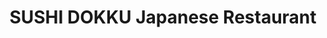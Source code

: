 ---
layout: place
title: SUSHI DOKKU Japanese Restaurant
permalink: /illinois/chicago/sushi-dokku-japanese-restaurant.html
stateAbbr: IL
stateName: Illinois
cityName: Chicago
seo:
  type: restaurant
  links: http://www.sushidokku.com/
place_id: ChIJa1x1zNosDogRWaWIsW63ktg
photos:
  - name: >-
      places/ChIJa1x1zNosDogRWaWIsW63ktg/photos/AeeoHcIXJ8FnfUI8vMZYyxTlDxa008iFQa6eAy6AyD_Jfw9Qwh6D4dg6Ski8D3Klsp6wKa4DVWV0GpBuVh2gFn7BO_9LWoMEo9_PTto5J_Bv3eMmMqJGny1jBYJm43yhuScK5yq_F1tTMEXM_x6YhMd258Tcpxx1LqqtrheAynkNgrUABbzRmeBcXRmtxgsgEN6eXXZ558uhDqL652ILQBfnTvoe4-FNLBbkxop5WXxQKfFRMDHNYsPdZwlmPHBUWvGHcHPIghOET22BTrGKuQ5Ahf8iA5kD_cLEK2Li9vntJNDZUw
    widthPx: 2037
    heightPx: 1356
    authorAttributions:
      - displayName: SUSHI DOKKU Japanese Restaurant
        uri: https://maps.google.com/maps/contrib/108634109775938006191
        photoUri: >-
          https://lh3.googleusercontent.com/a-/ALV-UjXJrQjd8gSSfmH-iD0pXaqd24-3jTcq8ocd39y5hIRvZH42ZFan=s100-p-k-no-mo
    flagContentUri: >-
      https://www.google.com/local/imagery/report/?cb_client=maps_api_places.places_api&image_key=!1e10!2sAF1QipPozXkhzivJS_UBmlw5SQUjvOh8UVFaWSEQxk-i&hl=en-US
    googleMapsUri: >-
      https://www.google.com/maps/place//data=!3m4!1e2!3m2!1sAF1QipPozXkhzivJS_UBmlw5SQUjvOh8UVFaWSEQxk-i!2e10!4m2!3m1!1s0x880e2cdacc755c6b:0xd892b76eb188a559
  - name: >-
      places/ChIJa1x1zNosDogRWaWIsW63ktg/photos/AeeoHcK9ZFbKDMpMvYkEIg5KAYyDHhiYEcrgH5TAW8eKf3SEciYSc5V46YsM9eppuD8t_qG6UE15qzH32MVf9J6--B_bDSSPZUIXaVFIl1MQMVWNvvcgI3pLpB2XZPgQc-XDDg3LdsjKVBWtxnOSlLeEQefjVvR8-9aw2nDwheRLe54d5-JW52xOdrGEkTpo-wkXUPuPmx2q7g219yBvt4A2dhFHMe__6U6gD8q2v3yFY9edgQqnCwkd9gbSf85ffwr8sRlWIm1dNF1N8vzXNGB06eucTT2vvkamvWlifFn47q-oiQ
    widthPx: 3000
    heightPx: 3000
    authorAttributions:
      - displayName: SUSHI DOKKU Japanese Restaurant
        uri: https://maps.google.com/maps/contrib/108634109775938006191
        photoUri: >-
          https://lh3.googleusercontent.com/a-/ALV-UjXJrQjd8gSSfmH-iD0pXaqd24-3jTcq8ocd39y5hIRvZH42ZFan=s100-p-k-no-mo
    flagContentUri: >-
      https://www.google.com/local/imagery/report/?cb_client=maps_api_places.places_api&image_key=!1e10!2sAF1QipP6KPZQ5JsEXmy3cxnKkuRIyXx6nmOC527-0lBn&hl=en-US
    googleMapsUri: >-
      https://www.google.com/maps/place//data=!3m4!1e2!3m2!1sAF1QipP6KPZQ5JsEXmy3cxnKkuRIyXx6nmOC527-0lBn!2e10!4m2!3m1!1s0x880e2cdacc755c6b:0xd892b76eb188a559
  - name: >-
      places/ChIJa1x1zNosDogRWaWIsW63ktg/photos/AeeoHcKBr04xMNoMAxCFJcZqx-3a4PeDdHez3THkxur3zEQ7AM-ZhGKUZF_VFcABMR2ZF86jNWq41PPXBcdUdIhjIapWQjqHQpgbANlqnVCfbfK2si2rO87tnyDtxisbHsAnnRDZY-7s2GA7ljR61f2QMM5egflIezsAROCcDP2xUC6fbv7o66FcXovM4FfchAZK0zAliv9sG98-7PwNwBj5BgjP2_eUdstN0mzFqZjAitxV3Ir2o2HbT-IsmxIYgCajAsQrMdRRiGoxyPtUvX6GCpNHvDW7vUjUgqy3UlNNOZZv_g
    widthPx: 1200
    heightPx: 675
    authorAttributions:
      - displayName: SUSHI DOKKU Japanese Restaurant
        uri: https://maps.google.com/maps/contrib/108634109775938006191
        photoUri: >-
          https://lh3.googleusercontent.com/a-/ALV-UjXJrQjd8gSSfmH-iD0pXaqd24-3jTcq8ocd39y5hIRvZH42ZFan=s100-p-k-no-mo
    flagContentUri: >-
      https://www.google.com/local/imagery/report/?cb_client=maps_api_places.places_api&image_key=!1e10!2sAF1QipN2X2hvuhhNI7zYUy9prGlSPpkWOHeZISF56MhK&hl=en-US
    googleMapsUri: >-
      https://www.google.com/maps/place//data=!3m4!1e2!3m2!1sAF1QipN2X2hvuhhNI7zYUy9prGlSPpkWOHeZISF56MhK!2e10!4m2!3m1!1s0x880e2cdacc755c6b:0xd892b76eb188a559
  - name: >-
      places/ChIJa1x1zNosDogRWaWIsW63ktg/photos/AeeoHcIck2Xnqknjm8uteBzLb1gEGCJ0Pnzlj9F935VgK4LD4VVkZQ2rBhRVNr-MV7h3NnA14P57UVUuwAHYJ-xdpTHOjsoRzdu3U5Pjp4RnxKE5_mbZQ7obG4X0fOu6P_9eyT2CeCgxFbRMf4ElF-G97s1oaPHWt-qzdxYT-jXpYGZThKuCtf2GuhVdgGhHAKa8GAqtmljHtga8TpG31t8w6InMUSOE-mjufCwx35zC4V0XKHKCp59DsxXiYmihMZkIUqd6g9s6hQnf1NrQ6zyu9b1E65F8Ytjnm1xmd9lj3KOwdBanbDLy1hEv_AWy0IkTecS6eI60wsTOJV8tzRmyctwbZZveEXMgn0DbbXQSClouLiuss0H-V6iUSihXvJ6j3F7axKzkzyClXlI0w1oH4xmYk2j8AA625vPwVEEnQGJflzJV
    widthPx: 3024
    heightPx: 4032
    authorAttributions:
      - displayName: Andjela Petrovic
        uri: https://maps.google.com/maps/contrib/117920936256336958046
        photoUri: >-
          https://lh3.googleusercontent.com/a/ACg8ocLI6Y56QEZ7zCLgoGPhCsstfUEXP7zfOi_62DsdChE8JDzZTQ=s100-p-k-no-mo
    flagContentUri: >-
      https://www.google.com/local/imagery/report/?cb_client=maps_api_places.places_api&image_key=!1e10!2sCIHM0ogKEICAgICR-rzE4AE&hl=en-US
    googleMapsUri: >-
      https://www.google.com/maps/place//data=!3m4!1e2!3m2!1sCIHM0ogKEICAgICR-rzE4AE!2e10!4m2!3m1!1s0x880e2cdacc755c6b:0xd892b76eb188a559
  - name: >-
      places/ChIJa1x1zNosDogRWaWIsW63ktg/photos/AeeoHcJm314uIgCPv087CKGUZonqccb8vg4FzGfrPQahaoo9T0UaYyiCxrb5qTSn7iUanvkYDfF6I-W_rnsQLyw1C5uPKV7N66bf0E_9B3W4Nb8S-dkuxuQNE5VQ42fAoAoPlplIexphHY-IgHc6Orh903Jy7mNJ3eRFsUCXV1IJEEw_2P4AMzyCKIupYnilYlYzj2khDrAdxhfQK9a50AgH1Q1PcVmOc84Vv0FruDYbDU1aVA5BBFPpTjlPxOBOJ71Dz8OZo5t1Lr12LtL2S6rUL8MjPy-1n_IfnClnXvcWzMBKfxKioS89b0dmERpB1TSiJhUIhcX2b_cqe3-2b8zvz2I8beta1pj4o3db-I4JM8TbE0Vptohdd2KAEu4g_-XVSs127GOIYN9_g_5MA-DnLdpUP-egjx-7IHM6F_UmOKGiaA
    widthPx: 3600
    heightPx: 4800
    authorAttributions:
      - displayName: Steven McHugh
        uri: https://maps.google.com/maps/contrib/112576668722821134615
        photoUri: >-
          https://lh3.googleusercontent.com/a-/ALV-UjWg2G4sBFETuYxzB7Amy1IhqzAIvylEYXIXTcxUywv38x41QFwB=s100-p-k-no-mo
    flagContentUri: >-
      https://www.google.com/local/imagery/report/?cb_client=maps_api_places.places_api&image_key=!1e10!2sCIHM0ogKEICAgMDI5Y6RTA&hl=en-US
    googleMapsUri: >-
      https://www.google.com/maps/place//data=!3m4!1e2!3m2!1sCIHM0ogKEICAgMDI5Y6RTA!2e10!4m2!3m1!1s0x880e2cdacc755c6b:0xd892b76eb188a559
  - name: >-
      places/ChIJa1x1zNosDogRWaWIsW63ktg/photos/AeeoHcLKXwL5osKOyAVN-NCUqbMR24HaWhOSg32ebjOvVBQ-3YW3E6vjJAy079wnbVK_uUtU_X3IzHeOpAYd0v14QtdEY5U4-JC9Q3egilaU_IOfASxY79JU7gTHxyKBCdFCQVfpEao9L67WX5Qr0x85s5bBnEmDwF8DpLVesq0pbPHsaTnOyhIw8Fc_KM-43ckrjUfurZPnumqcgTbIfjmVuh9wUJh5e6OIYXdYp94CGWyldiwe1Fr46hPNoxLRH8-qgWh0IJFCZ_iGhlyfRhPZTp7fNAAQsL0raZrjzJiMPheb2A
    widthPx: 1179
    heightPx: 867
    authorAttributions:
      - displayName: SUSHI DOKKU Japanese Restaurant
        uri: https://maps.google.com/maps/contrib/108634109775938006191
        photoUri: >-
          https://lh3.googleusercontent.com/a-/ALV-UjXJrQjd8gSSfmH-iD0pXaqd24-3jTcq8ocd39y5hIRvZH42ZFan=s100-p-k-no-mo
    flagContentUri: >-
      https://www.google.com/local/imagery/report/?cb_client=maps_api_places.places_api&image_key=!1e10!2sAF1QipNMQMYJjg_v8lsj_bWMd3GCOXepvT28Xf4O7NcH&hl=en-US
    googleMapsUri: >-
      https://www.google.com/maps/place//data=!3m4!1e2!3m2!1sAF1QipNMQMYJjg_v8lsj_bWMd3GCOXepvT28Xf4O7NcH!2e10!4m2!3m1!1s0x880e2cdacc755c6b:0xd892b76eb188a559
  - name: >-
      places/ChIJa1x1zNosDogRWaWIsW63ktg/photos/AeeoHcIo7qAQtcUN0xyNASqAIbEDrsYueiBVHhOLonLSSRus_WoboYmWmzyDsUenPVxwBZvw-_PH0aPNAIxlcKzoNSvECFEMTYamNtWdwyfb91GsUdMihG6N8QKurDwPTpneuwFIpCQ9mpkvuyVD4YdQXBFt6P2UhqfhieenP2w4YrLTP-CJYK3Ss9rX7dKVDcgZugj8t1RbFcHzb2Nrpbgo1JuJanzY4EzZ6GVkKnU1UyI8Hl8_LiS1dhZ_sEdeUny4K8wiOiFbKQXfjwP0NItt_eRXYUJy_qAHssPtv3ar0gMu4oLYWrtoPmVt8q3faaNptXGD0XhCeCXK_x-qkamo0xKV2jmFdp7RSXuxE4XloM86mxyroMwsbwpHCdkcjBIEIqDHsryIC2-9-Qkt7JnQwT8kVUH51NBK9eR2ETkNG-5yJA
    widthPx: 4000
    heightPx: 3000
    authorAttributions:
      - displayName: Calvin Law
        uri: https://maps.google.com/maps/contrib/111649997493888544813
        photoUri: >-
          https://lh3.googleusercontent.com/a-/ALV-UjVH8Z4Suzy2SfVsE5xqxQF7ebxXUDa84EZJnfeZ_DmPJYnhjcANNg=s100-p-k-no-mo
    flagContentUri: >-
      https://www.google.com/local/imagery/report/?cb_client=maps_api_places.places_api&image_key=!1e10!2sCIHM0ogKEICAgIDtq_yGcQ&hl=en-US
    googleMapsUri: >-
      https://www.google.com/maps/place//data=!3m4!1e2!3m2!1sCIHM0ogKEICAgIDtq_yGcQ!2e10!4m2!3m1!1s0x880e2cdacc755c6b:0xd892b76eb188a559
  - name: >-
      places/ChIJa1x1zNosDogRWaWIsW63ktg/photos/AeeoHcLJ6xcRyQ_bzmeeIuC8Lo5V-w3o1cpxBRe8oVqhLkaEPhTGkouh_P_MEPXk7RKkkj-kBL1qKHpHyIJigwQHTVK4mBPZpnyA8EK1guuE6xLwNBhskJED4eSNkjIZiu_EFuV55zafAN74D8geWfoUh25BYt3V_qnlxT_eaidl9lB168vydUKNO7CDPdXvoH77Z8LGj6r09bJmLAa2_m2W7u7qdlenzfFSCOcKxdzs1kAPXRTf5UYIbRwFscikJDGgj9qR-HyUg4q2vxJC_rAE3L3RDaqBwmHPxLKoYi6V36TQ7A
    widthPx: 1200
    heightPx: 1200
    authorAttributions:
      - displayName: SUSHI DOKKU Japanese Restaurant
        uri: https://maps.google.com/maps/contrib/108634109775938006191
        photoUri: >-
          https://lh3.googleusercontent.com/a-/ALV-UjXJrQjd8gSSfmH-iD0pXaqd24-3jTcq8ocd39y5hIRvZH42ZFan=s100-p-k-no-mo
    flagContentUri: >-
      https://www.google.com/local/imagery/report/?cb_client=maps_api_places.places_api&image_key=!1e10!2sAF1QipP25D3WOfQIIw-D-B_WETXUN6ezIzZwOxY3bXUP&hl=en-US
    googleMapsUri: >-
      https://www.google.com/maps/place//data=!3m4!1e2!3m2!1sAF1QipP25D3WOfQIIw-D-B_WETXUN6ezIzZwOxY3bXUP!2e10!4m2!3m1!1s0x880e2cdacc755c6b:0xd892b76eb188a559
  - name: >-
      places/ChIJa1x1zNosDogRWaWIsW63ktg/photos/AeeoHcLbApEuAxphMpNsepptti3diXTF7MsuU_Ml3M8uczutUPZ_M4XVEsLIhzKPiShGGpSBRc2d2p1wF-M21RzR8SUd48oJ4KwxWSMhPFZ4TVYvVbbm1dpIgBhg4gPX_qPSLT-UxFwYycVbBS3ez_nu70890FHeEFjhxHHYiZtGxZRg6lnb19gDcVShRF9ldE3agcfFsihqMIWQeRnO7keTlFY-c3mdgQ6CRX14fI5Wv1wFvwLr5yMjULRfSdgUKcVVoc-iZX3TTUrtYanmAQEIjs2WX814miwlQhlO4y6aW_m51A
    widthPx: 1200
    heightPx: 1200
    authorAttributions:
      - displayName: SUSHI DOKKU Japanese Restaurant
        uri: https://maps.google.com/maps/contrib/108634109775938006191
        photoUri: >-
          https://lh3.googleusercontent.com/a-/ALV-UjXJrQjd8gSSfmH-iD0pXaqd24-3jTcq8ocd39y5hIRvZH42ZFan=s100-p-k-no-mo
    flagContentUri: >-
      https://www.google.com/local/imagery/report/?cb_client=maps_api_places.places_api&image_key=!1e10!2sAF1QipNODGwe_tSjaPE8vlo5AbzJtCVRKr3qgv2nboZA&hl=en-US
    googleMapsUri: >-
      https://www.google.com/maps/place//data=!3m4!1e2!3m2!1sAF1QipNODGwe_tSjaPE8vlo5AbzJtCVRKr3qgv2nboZA!2e10!4m2!3m1!1s0x880e2cdacc755c6b:0xd892b76eb188a559
  - name: >-
      places/ChIJa1x1zNosDogRWaWIsW63ktg/photos/AeeoHcIvnWg8Qu3TDJ8mqb_0Cu2KF5hC2_W1W5qbKE0lwy81MGCfv82-OcY4awEGsu4loCq14I38v7gFZTC4wQ49wu7WiEeRUpBChKtbsOfln3jrblOkmX6VN-DvrgJ2QyNavE52ttfYC71BsVhCIaBjsgOGLq2rxqNeyQxLpAF7gN1fUDVkp9tZo-pj4t31D4ap7G6sGP_IYvkFOuOqnPRImVY9bDghmb2ICqhBK2dIKg5ghSr8PtnqLrEWtPGFyJIYSYRvrz8Jt3YVlVhOoRtB5Z9hb_Ft8CE0v3iJ2gRQhFjWkA
    widthPx: 1356
    heightPx: 1356
    authorAttributions:
      - displayName: SUSHI DOKKU Japanese Restaurant
        uri: https://maps.google.com/maps/contrib/108634109775938006191
        photoUri: >-
          https://lh3.googleusercontent.com/a-/ALV-UjXJrQjd8gSSfmH-iD0pXaqd24-3jTcq8ocd39y5hIRvZH42ZFan=s100-p-k-no-mo
    flagContentUri: >-
      https://www.google.com/local/imagery/report/?cb_client=maps_api_places.places_api&image_key=!1e10!2sAF1QipM9iz6eoMCjINeTzzYvDZYqbShTXWTPX9vL6OKm&hl=en-US
    googleMapsUri: >-
      https://www.google.com/maps/place//data=!3m4!1e2!3m2!1sAF1QipM9iz6eoMCjINeTzzYvDZYqbShTXWTPX9vL6OKm!2e10!4m2!3m1!1s0x880e2cdacc755c6b:0xd892b76eb188a559
address: 823 W Randolph St, Chicago, IL 60607, USA
street: 823 W Randolph St
city: Chicago
state: IL
zip: '60607'
country: USA
neighborhood: Fulton Market District
latitude: '41.884070'
longitude: '-87.648459'
accessibility_options:
  wheelchairAccessibleEntrance: true
  wheelchairAccessibleRestroom: true
  wheelchairAccessibleSeating: true
business_status: OPERATIONAL
name: SUSHI DOKKU Japanese Restaurant
google_maps_links:
  directionsUri: >-
    https://www.google.com/maps/dir//''/data=!4m7!4m6!1m1!4e2!1m2!1m1!1s0x880e2cdacc755c6b:0xd892b76eb188a559!3e0
  placeUri: https://maps.google.com/?cid=15605737344844997977
  writeAReviewUri: >-
    https://www.google.com/maps/place//data=!4m3!3m2!1s0x880e2cdacc755c6b:0xd892b76eb188a559!12e1
  reviewsUri: >-
    https://www.google.com/maps/place//data=!4m4!3m3!1s0x880e2cdacc755c6b:0xd892b76eb188a559!9m1!1b1
  photosUri: >-
    https://www.google.com/maps/place//data=!4m3!3m2!1s0x880e2cdacc755c6b:0xd892b76eb188a559!10e5
primary_type: Japanese Restaurant
opening_hours:
  regular: null
  current: null
secondary_opening_hours:
  regular:
    weekdayDescriptions: null
    type: null
  current:
    weekdayDescriptions: null
    type: null
phone: (312) 455-8238
price_level: PRICE_LEVEL_MODERATE
price_range: $50 &ndash; $100
rating: '4.6'
rating_count: 0
website: http://www.sushidokku.com/
description: >-
  Discover SUSHI DOKKU in Chicago, IL$$$Nestled in the heart of Chicago, IL,
  SUSHI DOKKU Japanese Restaurant offers a casual yet elegant dining experience
  focused on fresh sushi and innovative Japanese flavors. This spot stands out
  for its creative rolls and small plates, paired with a relaxed atmosphere that
  includes a lively lounge area for enjoying drinks and light music. Visitors
  can savor a variety of authentic dishes in a minimalist setting that
  emphasizes quality ingredients and thoughtful presentation, making it a go-to
  choice for those seeking top-rated sushi options in the city. Accessibility
  features like wheelchair-friendly entrances and seating add to the welcoming
  vibe, ensuring everyone can enjoy the flavorful offerings. With options for
  outdoor seating and a menu that caters to different tastes, it's an ideal
  destination for anyone exploring Japanese cuisine nearby.
generative_summary: >-
  Discover SUSHI DOKKU in Chicago, IL$$$Nestled in the heart of Chicago, IL,
  SUSHI DOKKU Japanese Restaurant offers a casual yet elegant dining experience
  focused on fresh sushi and innovative Japanese flavors. This spot stands out
  for its creative rolls and small plates, paired with a relaxed atmosphere that
  includes a lively lounge area for enjoying drinks and light music. Visitors
  can savor a variety of authentic dishes in a minimalist setting that
  emphasizes quality ingredients and thoughtful presentation, making it a go-to
  choice for those seeking top-rated sushi options in the city. Accessibility
  features like wheelchair-friendly entrances and seating add to the welcoming
  vibe, ensuring everyone can enjoy the flavorful offerings. With options for
  outdoor seating and a menu that caters to different tastes, it's an ideal
  destination for anyone exploring Japanese cuisine nearby.
generative_disclosure: Summarized by AI using the Grok-3-Mini model.
reviews:
  - name: >-
      places/ChIJa1x1zNosDogRWaWIsW63ktg/reviews/ChdDSUhNMG9nS0VJQ0FnTUN3X2QtTnVBRRAB
    relativePublishTimeDescription: 3 weeks ago
    rating: 5
    text:
      text: >-
        Sushidokku – A Hidden Gem in the West Loop! 🍣✨


        Sushidokku is one of those places where the price tag feels totally
        justified because the food is next-level. A solid 10/10 for sure! 😍


        Let’s talk about the drinks first – the pear up is a game-changer.
        Crisp, refreshing, and just what you need to start the meal off right.
        🍐 As for the food, the takoyaki (octopus) was packed with flavor, and
        the hamachi with ponzu sauce is so fresh, we had to order it twice. The
        Ecuador Roll is massive and definitely worth every bite – you’re going
        to want that on your table. The tataki tuna was good but the japanese
        mustard has a kick I was not expecting. And do yourself a favor and save
        room for the matcha cheesecake… it’s a showstopper. 🍰


        Service? Hands down the best waitress we’ve had in a while. Super
        attentive and genuinely made the experience feel special. 🏅 The
        location is perfect for a date or a small gathering with friends in the
        West Loop. The ambiance is relaxed but chic – soft lighting, great
        music, and a vibe that’s not too loud, so you can actually enjoy your
        meal. 🎶


        One thing to note – the place is small and gets crowded fast, so
        reservation is definitely recommended. In fact, getting a table can be
        insanely difficult (we booked a month ahead), so if you’re planning to
        visit, definitely book beforehand. It’s worth the effort, but you’ll
        want to plan if you're coming for a few days.


        It’s also on the pricier side – expect to spend around $100 per person,
        which includes a bottle of sake. But trust me, it’s worth every penny
        for the quality of food and the overall experience. 💸


        A heads-up: there’s just one girl’s bathroom, so there might be a wait.
        🚻 The food came out super fast, which was a nice surprise, but it did
        get a bit chilly – we had to stay inside instead of enjoying the outdoor
        seating that day.


        Overall, Sushidokku is definitely worth the splurge. Amazing food,
        incredible drinks, and an atmosphere that’ll make you want to stay a
        little longer. 🌟
      languageCode: en
    originalText:
      text: >-
        Sushidokku – A Hidden Gem in the West Loop! 🍣✨


        Sushidokku is one of those places where the price tag feels totally
        justified because the food is next-level. A solid 10/10 for sure! 😍


        Let’s talk about the drinks first – the pear up is a game-changer.
        Crisp, refreshing, and just what you need to start the meal off right.
        🍐 As for the food, the takoyaki (octopus) was packed with flavor, and
        the hamachi with ponzu sauce is so fresh, we had to order it twice. The
        Ecuador Roll is massive and definitely worth every bite – you’re going
        to want that on your table. The tataki tuna was good but the japanese
        mustard has a kick I was not expecting. And do yourself a favor and save
        room for the matcha cheesecake… it’s a showstopper. 🍰


        Service? Hands down the best waitress we’ve had in a while. Super
        attentive and genuinely made the experience feel special. 🏅 The
        location is perfect for a date or a small gathering with friends in the
        West Loop. The ambiance is relaxed but chic – soft lighting, great
        music, and a vibe that’s not too loud, so you can actually enjoy your
        meal. 🎶


        One thing to note – the place is small and gets crowded fast, so
        reservation is definitely recommended. In fact, getting a table can be
        insanely difficult (we booked a month ahead), so if you’re planning to
        visit, definitely book beforehand. It’s worth the effort, but you’ll
        want to plan if you're coming for a few days.


        It’s also on the pricier side – expect to spend around $100 per person,
        which includes a bottle of sake. But trust me, it’s worth every penny
        for the quality of food and the overall experience. 💸


        A heads-up: there’s just one girl’s bathroom, so there might be a wait.
        🚻 The food came out super fast, which was a nice surprise, but it did
        get a bit chilly – we had to stay inside instead of enjoying the outdoor
        seating that day.


        Overall, Sushidokku is definitely worth the splurge. Amazing food,
        incredible drinks, and an atmosphere that’ll make you want to stay a
        little longer. 🌟
      languageCode: en
    authorAttribution:
      displayName: Susana Díaz
      uri: https://www.google.com/maps/contrib/118007801650342947704/reviews
      photoUri: >-
        https://lh3.googleusercontent.com/a-/ALV-UjXclIBVIDhd9lFevE4c_rUx9vk2HKsKDjd2kd9VECk2-gqJ_32-=s128-c0x00000000-cc-rp-mo-ba3
    publishTime: '2025-03-20T18:43:47.334928Z'
    flagContentUri: >-
      https://www.google.com/local/review/rap/report?postId=ChdDSUhNMG9nS0VJQ0FnTUN3X2QtTnVBRRAB&d=17924085&t=1
    googleMapsUri: >-
      https://www.google.com/maps/reviews/data=!4m6!14m5!1m4!2m3!1sChdDSUhNMG9nS0VJQ0FnTUN3X2QtTnVBRRAB!2m1!1s0x880e2cdacc755c6b:0xd892b76eb188a559
  - name: >-
      places/ChIJa1x1zNosDogRWaWIsW63ktg/reviews/ChdDSUhNMG9nS0VJQ0FnSUNfdHFYVnFBRRAB
    relativePublishTimeDescription: 2 months ago
    rating: 5
    text:
      text: >-
        The Ecuador roll and the chef prepared nigiri rolls were excellent - the
        marinated salmon and especially the scallop was perfectly tender and
        excellent flavors.


        The Ecuador roll was good but perhaps that’s the best roll among the
        rest on the menu.


        I also enjoyed the Miso soup a lot, it was deeply flavored.


        I liked the ambiance as well, but not sure the value of this restaurant
        holds up over time, I found this to be very expensive for the amount of
        food you get.
      languageCode: en
    originalText:
      text: >-
        The Ecuador roll and the chef prepared nigiri rolls were excellent - the
        marinated salmon and especially the scallop was perfectly tender and
        excellent flavors.


        The Ecuador roll was good but perhaps that’s the best roll among the
        rest on the menu.


        I also enjoyed the Miso soup a lot, it was deeply flavored.


        I liked the ambiance as well, but not sure the value of this restaurant
        holds up over time, I found this to be very expensive for the amount of
        food you get.
      languageCode: en
    authorAttribution:
      displayName: Sameet Sapra
      uri: https://www.google.com/maps/contrib/105385626946375251916/reviews
      photoUri: >-
        https://lh3.googleusercontent.com/a-/ALV-UjWWgDbB4Q8fLt1op-jV-1XFn2wi7QN2Xk8F2tdKmAJx8cM2F_e4dA=s128-c0x00000000-cc-rp-mo-ba6
    publishTime: '2025-01-16T02:21:01.905625Z'
    flagContentUri: >-
      https://www.google.com/local/review/rap/report?postId=ChdDSUhNMG9nS0VJQ0FnSUNfdHFYVnFBRRAB&d=17924085&t=1
    googleMapsUri: >-
      https://www.google.com/maps/reviews/data=!4m6!14m5!1m4!2m3!1sChdDSUhNMG9nS0VJQ0FnSUNfdHFYVnFBRRAB!2m1!1s0x880e2cdacc755c6b:0xd892b76eb188a559
  - name: >-
      places/ChIJa1x1zNosDogRWaWIsW63ktg/reviews/ChdDSUhNMG9nS0VJQ0FnTUNBOXFhQWtnRRAB
    relativePublishTimeDescription: 2 months ago
    rating: 2
    text:
      text: >-
        I came for restaurant week lunch, not impressive at all. food is very
        plain, not much flavor…..look at the pic, for two of us, only 5 items 😰
        and no soup no dessert. I could have spent my $60 somewhere else with
        better choices. Will not come again. The service is so so, I asked the
        tall guy, maybe restaurant manager for a wasabi, but I forgot to ask for
        ginger. When he brought Wasabi, I realized and mentioned ginger, he goes
        “wasabi and ginger” sounds like he wanted to remind me that I could have
        told him both…….😂 street parking very hard to find a spot.  sorry to
        say but seriously don’t have any highlight…..
      languageCode: en
    originalText:
      text: >-
        I came for restaurant week lunch, not impressive at all. food is very
        plain, not much flavor…..look at the pic, for two of us, only 5 items 😰
        and no soup no dessert. I could have spent my $60 somewhere else with
        better choices. Will not come again. The service is so so, I asked the
        tall guy, maybe restaurant manager for a wasabi, but I forgot to ask for
        ginger. When he brought Wasabi, I realized and mentioned ginger, he goes
        “wasabi and ginger” sounds like he wanted to remind me that I could have
        told him both…….😂 street parking very hard to find a spot.  sorry to
        say but seriously don’t have any highlight…..
      languageCode: en
    authorAttribution:
      displayName: Shan Xiang
      uri: https://www.google.com/maps/contrib/109547058605338684553/reviews
      photoUri: >-
        https://lh3.googleusercontent.com/a-/ALV-UjWnDuI0AwP3MPiJn1GiGDvPbTk0W5JfwetC1PKtiFvVCLGt8gjb=s128-c0x00000000-cc-rp-mo
    publishTime: '2025-01-31T20:24:34.133653Z'
    flagContentUri: >-
      https://www.google.com/local/review/rap/report?postId=ChdDSUhNMG9nS0VJQ0FnTUNBOXFhQWtnRRAB&d=17924085&t=1
    googleMapsUri: >-
      https://www.google.com/maps/reviews/data=!4m6!14m5!1m4!2m3!1sChdDSUhNMG9nS0VJQ0FnTUNBOXFhQWtnRRAB!2m1!1s0x880e2cdacc755c6b:0xd892b76eb188a559
  - name: >-
      places/ChIJa1x1zNosDogRWaWIsW63ktg/reviews/ChdDSUhNMG9nS0VJQ0FnTUNBNmVIZG9nRRAB
    relativePublishTimeDescription: 2 months ago
    rating: 5
    text:
      text: >-
        Great experience here for restaurant week 2025! The maki and nigiri were
        amazing and the cocktails were very tasty. I would absolutely come back
        here to try their full menu!
      languageCode: en
    originalText:
      text: >-
        Great experience here for restaurant week 2025! The maki and nigiri were
        amazing and the cocktails were very tasty. I would absolutely come back
        here to try their full menu!
      languageCode: en
    authorAttribution:
      displayName: Naomi Bhagat
      uri: https://www.google.com/maps/contrib/105671664194338083371/reviews
      photoUri: >-
        https://lh3.googleusercontent.com/a-/ALV-UjU7xs9kwKknO268ttiHnwOznRPtE8DLJjXYMq_bycE3T-Ol20MS=s128-c0x00000000-cc-rp-mo-ba3
    publishTime: '2025-02-02T05:08:26.085409Z'
    flagContentUri: >-
      https://www.google.com/local/review/rap/report?postId=ChdDSUhNMG9nS0VJQ0FnTUNBNmVIZG9nRRAB&d=17924085&t=1
    googleMapsUri: >-
      https://www.google.com/maps/reviews/data=!4m6!14m5!1m4!2m3!1sChdDSUhNMG9nS0VJQ0FnTUNBNmVIZG9nRRAB!2m1!1s0x880e2cdacc755c6b:0xd892b76eb188a559
  - name: >-
      places/ChIJa1x1zNosDogRWaWIsW63ktg/reviews/ChZDSUhNMG9nS0VJQ0FnSUNfZ3UyWmJ3EAE
    relativePublishTimeDescription: 2 months ago
    rating: 5
    text:
      text: >-
        First of all, I would like to recommend the restaurant to adjust their
        reservation system. We were told to go to this place by recommendation
        and it was very difficult to book a table on a Saturday afternoon. After
        getting the reservation and arriving at the place, it was not busy at
        all. On the other hand, I have to say that the food is amazing. From the
        starters and the nigiris, to the rolls, we enjoyed everything we
        ordered.
      languageCode: en
    originalText:
      text: >-
        First of all, I would like to recommend the restaurant to adjust their
        reservation system. We were told to go to this place by recommendation
        and it was very difficult to book a table on a Saturday afternoon. After
        getting the reservation and arriving at the place, it was not busy at
        all. On the other hand, I have to say that the food is amazing. From the
        starters and the nigiris, to the rolls, we enjoyed everything we
        ordered.
      languageCode: en
    authorAttribution:
      displayName: Jesus Meneses Millan
      uri: https://www.google.com/maps/contrib/112380849097320237371/reviews
      photoUri: >-
        https://lh3.googleusercontent.com/a/ACg8ocLJyXQPw-5n9x7hvirGwKsJ55xtw7jW7w3AzqBbJFM5uHAEi7I=s128-c0x00000000-cc-rp-mo-ba6
    publishTime: '2025-01-14T07:02:09.574124Z'
    flagContentUri: >-
      https://www.google.com/local/review/rap/report?postId=ChZDSUhNMG9nS0VJQ0FnSUNfZ3UyWmJ3EAE&d=17924085&t=1
    googleMapsUri: >-
      https://www.google.com/maps/reviews/data=!4m6!14m5!1m4!2m3!1sChZDSUhNMG9nS0VJQ0FnSUNfZ3UyWmJ3EAE!2m1!1s0x880e2cdacc755c6b:0xd892b76eb188a559
review_summary: >-
  What People Love About This Sushi Spot$$$Folks rave about the delicious sushi
  rolls and creative nigiri at this Chicago favorite, often highlighting the
  fresh flavors and tasty cocktails that make meals memorable. While some
  mention the prices as a bit on the higher side, many agree that the quality
  and portion sizes make it worth the splurge for a special night out. The
  service gets high marks for being attentive and friendly, helping to create a
  relaxed and enjoyable atmosphere that's perfect for groups or date nights.
  Overall, the vibe is praised for its chic yet approachable feel, with quick
  service and a solid selection of drinks adding to the appeal. If you're in the
  mood for standout Japanese dishes close to home, this place delivers a solid
  experience that keeps diners coming back for more.
review_disclosure: Summarized by AI using the Grok-3-Mini model.
parking_options:
  paidStreetParking: true
payment_options:
  acceptsCreditCards: true
  acceptsDebitCards: true
  acceptsCashOnly: false
  acceptsNfc: true
allow_dogs: null
curbside_pickup: true
delivery: true
dine_in: true
good_for_children: true
good_for_groups: true
good_for_sports: false
live_music: false
menu_for_children: true
outdoor_seating: true
reservable: true
restroom: true
serves_beer: true
serves_breakfast: false
serves_brunch: false
serves_cocktails: true
serves_coffee: null
serves_dinner: true
serves_dessert: true
serves_lunch: true
serves_vegetarian_food: true
serves_wine: true
takeout: true
update_category: pro
places_description: >-
  Sushi, sashimi & Japanese small plates plus sake & cocktails in a chic,
  minimalist setting.

---